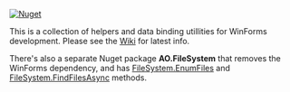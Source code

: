 [![Nuget](https://img.shields.io/nuget/v/WinForms.Library)](https://www.nuget.org/packages/WinForms.Library/)

This is a collection of helpers and data binding utillities for WinForms development. Please see the [Wiki](https://github.com/adamosoftware/WinForms.Library/wiki) for latest info.

There's also a separate Nuget package **AO.FileSystem** that removes the WinForms dependency, and has [FileSystem.EnumFiles](https://github.com/adamosoftware/WinForms.Library/blob/master/WinForms.Library/FileSystem_DotNetSearch.cs#L26) and [FileSystem.FindFilesAsync](https://github.com/adamosoftware/WinForms.Library/blob/master/WinForms.Library/FileSystem_DotNetSearch.cs#L67) methods.
